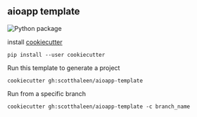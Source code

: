 

## aioapp template
![Python package](https://github.com/scotthaleen/aioapp-template/workflows/Python%20package/badge.svg)


install [cookiecutter](https://cookiecutter.readthedocs.io/)
```
pip install --user cookiecutter
```

Run this template to generate a project
```
cookiecutter gh:scotthaleen/aioapp-template
```

Run from a specific branch
```
cookiecutter gh:scotthaleen/aioapp-template -c branch_name
```

